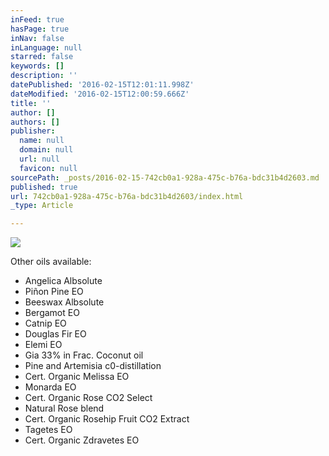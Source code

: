 ```yaml
---
inFeed: true
hasPage: true
inNav: false
inLanguage: null
starred: false
keywords: []
description: ''
datePublished: '2016-02-15T12:01:11.998Z'
dateModified: '2016-02-15T12:00:59.666Z'
title: ''
author: []
authors: []
publisher:
  name: null
  domain: null
  url: null
  favicon: null
sourcePath: _posts/2016-02-15-742cb0a1-928a-475c-b76a-bdc31b4d2603.md
published: true
url: 742cb0a1-928a-475c-b76a-bdc31b4d2603/index.html
_type: Article

---
```

![](https://the-grid-user-content.s3-us-west-2.amazonaws.com/90dc64b2-63f3-4177-9705-5493aff810d0.jpg)

Other oils available:

* Angelica Albsolute
* Piñon Pine EO
* Beeswax Albsolute
* Bergamot EO
* Catnip EO
* Douglas Fir EO
* Elemi EO
* Gia 33% in Frac. Coconut oil
* Pine and Artemisia c0-distillation
* Cert. Organic Melissa EO
* Monarda EO
* Cert. Organic Rose CO2 Select
* Natural Rose blend
* Cert. Organic Rosehip Fruit CO2 Extract
* Tagetes EO
* Cert. Organic Zdravetes EO